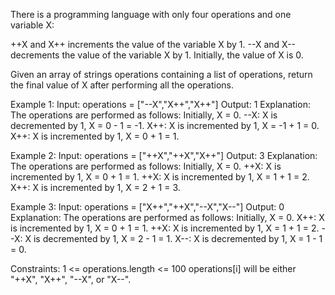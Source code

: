 
There is a programming language with only four operations and one variable X:

++X and X++ increments the value of the variable X by 1.
--X and X-- decrements the value of the variable X by 1.
Initially, the value of X is 0.

Given an array of strings operations containing a list of operations, return the final value of X after performing all the operations.

 
Example 1:
Input: operations = ["--X","X++","X++"]
Output: 1
Explanation: The operations are performed as follows:
Initially, X = 0.
--X: X is decremented by 1, X =  0 - 1 = -1.
X++: X is incremented by 1, X = -1 + 1 =  0.
X++: X is incremented by 1, X =  0 + 1 =  1.

Example 2:
Input: operations = ["++X","++X","X++"]
Output: 3
Explanation: The operations are performed as follows:
Initially, X = 0.
++X: X is incremented by 1, X = 0 + 1 = 1.
++X: X is incremented by 1, X = 1 + 1 = 2.
X++: X is incremented by 1, X = 2 + 1 = 3.

Example 3:
Input: operations = ["X++","++X","--X","X--"]
Output: 0
Explanation: The operations are performed as follows:
Initially, X = 0.
X++: X is incremented by 1, X = 0 + 1 = 1.
++X: X is incremented by 1, X = 1 + 1 = 2.
--X: X is decremented by 1, X = 2 - 1 = 1.
X--: X is decremented by 1, X = 1 - 1 = 0.
 
Constraints:
1 <= operations.length <= 100
operations[i] will be either "++X", "X++", "--X", or "X--".
